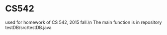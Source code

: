 # CS542
used for homework of CS 542, 2015 fall.\n
The main function is in repository testDB/src/testDB.java
